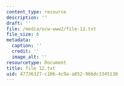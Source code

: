```yaml
---
content_type: resource
description: ''
draft: ''
file: /media/ocw-www2/file-12.txt
file_size: 6
metadata:
  caption: ''
  credit: ''
  image_alt: ''
resourcetype: Document
title: file 12.txt
uid: 47736327-c106-4c9a-a852-966dc3345138
---
```


